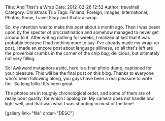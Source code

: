 Title: And That's a Wrap
Date: 2012-02-26 12:52
Author: travelneil
Category: Christmas Trip
Tags: Finland, Foreign, Images, International, Photos, Snow, Travel
Slug: and-thats-a-wrap

So, my intention was to make this post about a month ago. Then I was
beset upon by the specter of procrastination and somehow managed to
never get around to it. After writing nothing for weeks, I realized at
last that it was probably because I had nothing more to say. I've
already made my wrap-up post, I made an encore post about language
silliness, so all that's left are the proverbial crumbs in the corner of
the chip bag; delicious, but ultimately not very filling.

So! Awkward metaphors aside, here is a final photo dump, captioned for
your pleasure. This will be the final post on this blog. Thanks to
everyone who's been following along, you guys have been a real pleasure
to write for.  So long folks! It's been great.

The photos are in roughly chronological order, and some of them are of
really poor quality, for which I apologize. My camera does not handle
low light well, and that was what I was shooting in most of the time!

[gallery link="file" order="DESC"]
